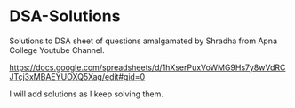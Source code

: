 # DSA-Solutions
Solutions to DSA sheet of questions amalgamated by Shradha from Apna College Youtube Channel.

https://docs.google.com/spreadsheets/d/1hXserPuxVoWMG9Hs7y8wVdRCJTcj3xMBAEYUOXQ5Xag/edit#gid=0

I will add solutions as I keep solving them.
